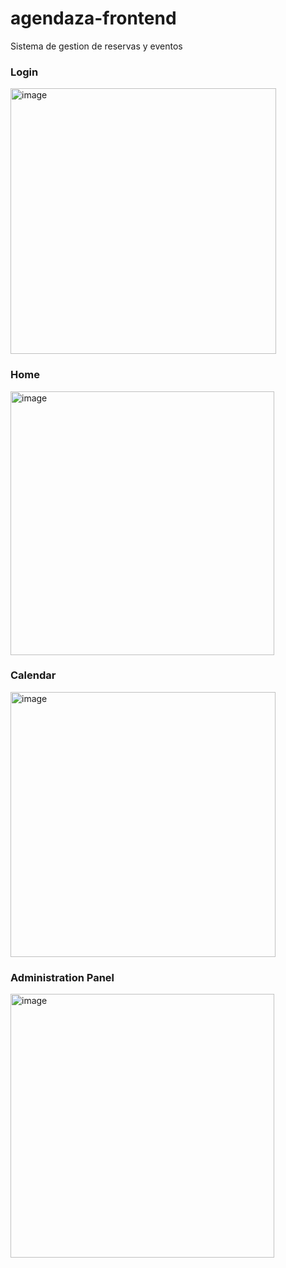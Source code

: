 # agendaza-frontend
Sistema de gestion de reservas y eventos

### Login
<img width="425" alt="image" src="https://github.com/RdzSebastian/agendaza-frontend-ps/assets/69222642/9b83b06b-f80c-4a3b-9646-ba52d1d1fc97">

### Home
<img width="422" alt="image" src="https://github.com/RdzSebastian/agendaza-frontend-ps/assets/69222642/61a68641-7577-4320-91bd-4f60c766f36a">

### Calendar
<img width="424" alt="image" src="https://github.com/RdzSebastian/agendaza-frontend-ps/assets/69222642/b381d142-cea9-4fa0-988b-7c19375a0b12">

### Administration Panel
<img width="422" alt="image" src="https://github.com/RdzSebastian/agendaza-frontend-ps/assets/69222642/dc9ebe6c-d800-424d-a3fa-703a58aaa8c1">
